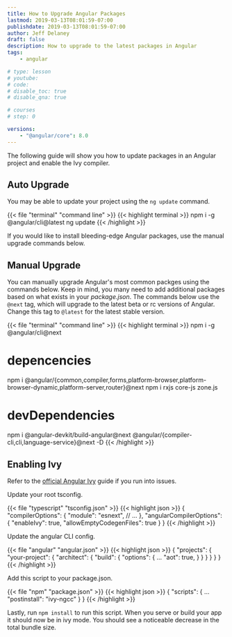 ```yaml
---
title: How to Upgrade Angular Packages
lastmod: 2019-03-13T08:01:59-07:00
publishdate: 2019-03-13T08:01:59-07:00
author: Jeff Delaney
draft: false
description: How to upgrade to the latest packages in Angular
tags: 
    - angular

# type: lesson
# youtube: 
# code: 
# disable_toc: true
# disable_qna: true

# courses
# step: 0

versions: 
    - "@angular/core": 8.0
---
```


The following guide will show you how to update packages in an Angular project and enable the Ivy compiler. 


## Auto Upgrade

You may be able to update your project using the `ng update` command. 

{{< file "terminal" "command line" >}}
{{< highlight terminal >}}
npm i -g @angular/cli@latest
ng update
{{< /highlight >}}

If you would like to install bleeding-edge Angular packages, use the manual upgrade commands below. 


## Manual Upgrade

You can manually upgrade Angular's most common packges using the commands below. Keep in mind, you many need to add additional packages based on what exists in your *package.json*. The commands below use the `@next` tag, which will upgrade to the latest beta or rc versions of Angular. Change this tag to `@latest` for the latest stable version. 


{{< file "terminal" "command line" >}}
{{< highlight terminal >}}
npm i -g @angular/cli@next

# depencencies
npm i @angular/{common,compiler,forms,platform-browser,platform-browser-dynamic,platform-server,router}@next 
npm i rxjs core-js zone.js


# devDependencies
npm i @angular-devkit/build-angular@next @angular/{compiler-cli,cli,language-service}@next -D
{{< /highlight >}}


## Enabling Ivy

Refer to the [official Angular Ivy](https://next.angular.io/guide/ivy) guide if you run into issues. 

Update your root tsconfig. 

{{< file "typescript" "tsconfig.json" >}}
{{< highlight json >}}
{
  "compilerOptions": {
    "module": "esnext",
    // ...
  },
  "angularCompilerOptions": {
    "enableIvy": true,
    "allowEmptyCodegenFiles": true
  }
}
{{< /highlight >}}

Update the angular CLI config. 

{{< file "angular" "angular.json" >}}
{{< highlight json >}}
{
  "projects": {
    "your-project": {
      "architect": {
        "build": {
          "options": {
            ...
            "aot": true,
          }
        }
      }
    }
  }
}
{{< /highlight >}}

Add this script to your package.json. 

{{< file "npm" "package.json" >}}
{{< highlight json >}}
{
  "scripts": {
    ...
    "postinstall": "ivy-ngcc"
  }
}
{{< /highlight >}}

Lastly, run `npm install` to run this script. When you serve or build your app it should now be in ivy mode. You should see a noticeable decrease in the total bundle size. 